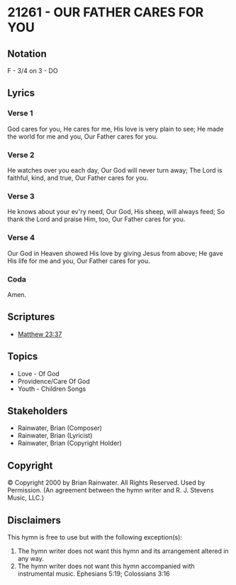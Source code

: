 # 21261 - OUR FATHER CARES FOR YOU

## Notation

F - 3/4 on 3 - DO

## Lyrics

### Verse 1

God cares for you, He cares for me, His love is very plain to see; He made the world for me and you, Our Father cares for you.

### Verse 2

He watches over you each day, Our God will never turn away; The Lord is faithful, kind, and true, Our Father cares for you.

### Verse 3

He knows about your ev'ry need, Our God, His sheep, will always feed; So thank the Lord and praise Him, too, Our Father cares for you.

### Verse 4

Our God in Heaven showed His love by giving Jesus from above; He gave His life for me and you, Our Father cares for you.

### Coda

Amen.


## Scriptures

- [Matthew 23:37](https://www.biblegateway.com/passage/?search=Matthew%2023%3A37)

## Topics

- Love - Of God
- Providence/Care Of God
- Youth - Children Songs

## Stakeholders

- Rainwater, Brian (Composer)
- Rainwater, Brian (Lyricist)
- Rainwater, Brian (Copyright Holder)

## Copyright

© Copyright 2000 by Brian Rainwater. All Rights Reserved. Used by Permission.
(An agreement between the hymn writer and R. J. Stevens Music, LLC.)

## Disclaimers

This hymn is free to use but with the following exception(s):
1. The hymn writer does not want this hymn and its arrangement altered in any way.
2. The hymn writer does not want this hymn accompanied with instrumental music.
Ephesians 5:19; Colossians 3:16

